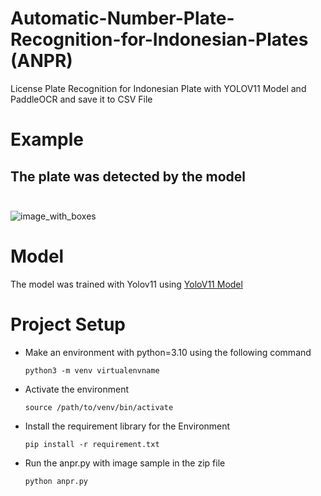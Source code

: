 # Automatic-Number-Plate-Recognition-for-Indonesian-Plates (ANPR)
 License Plate Recognition for Indonesian Plate with YOLOV11 Model and PaddleOCR and save it to CSV File

# Example
## The plate was detected by the model <br /> <br />
![image_with_boxes](https://github.com/user-attachments/assets/6d0f3f10-4b5d-4fdb-abee-6edd2b6e7336)

# Model
The model was trained with Yolov11 using [YoloV11 Model](https://universe.roboflow.com/roboflow-universe-projects/license-plate-recognition-rxg4e/dataset/4)

# Project Setup
 - Make an environment with python=3.10 using the following command <br />
   ```
   python3 -m venv virtualenvname
   ```
  
 - Activate the environment <br />
   ```
   source /path/to/venv/bin/activate
   ```
  
- Install the requirement library for the Environment <br />
   ```
   pip install -r requirement.txt
   ```
  
- Run the anpr.py with image sample in the zip file <br />
  ```
  python anpr.py
  ```
